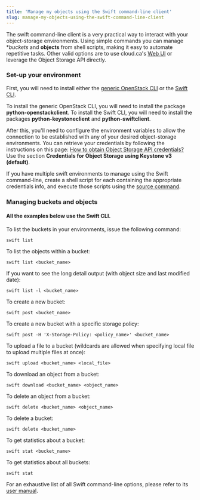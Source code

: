 ```yaml
---
title: 'Manage my objects using the Swift command-line client'
slug: manage-my-objects-using-the-swift-command-line-client
---
```



The swift command-line client is a very practical way to interact with your object-storage environments. Using simple commands you can manage **buckets* and **objects** from shell scripts, making it easy to automate repetitive tasks. Other valid options are to use cloud.ca's [Web UI](manage-my-objects-using-the-self-service-portal) or leverage the Object Storage API directly.

### Set-up your environment

First, you will need to install either the [generic OpenStack CLI](https://docs.openstack.org/newton/user-guide/common/cli-install-openstack-command-line-clients.html) or the [Swift CLI](https://www.swiftstack.com/docs/integration/python-swiftclient.html).

To install the generic OpenStack CLI, you will need to install the package **python-openstackclient**. To install the Swift CLI, you will need to install the packages **python-keystoneclient** and **python-swiftclient**.

After this, you'll need to configure the environment variables to allow the connection to be established with any of your desired object-storage environments. You can retrieve your credentials by following the instructions on this page: [How to obtain Object Storage API credentials?](how-to-obtain-object-storage-api-credentials.md) Use the section **Credentials for Object Storage using Keystone v3 (default)**.

If you have multiple swift environments to manage using the Swift command-line, create a shell script for each containing the appropriate credentials info, and execute those scripts using the [source command](http://bash.cyberciti.biz/guide/Source_command).

### Managing buckets and objects

#### All the examples below use the Swift CLI.

To list the buckets in your environments, issue the following command:

```
swift list
```

To list the objects within a bucket:

```
swift list <bucket_name>
```

If you want to see the long detail output (with object size and last modified date):

```
swift list -l <bucket_name>
```

To create a new bucket:

```
swift post <bucket_name>
```

To create a new bucket with a specific storage policy:

```
swift post -H 'X-Storage-Policy: <policy_name>' <bucket_name>
```

To upload a file to a bucket (wildcards are allowed when specifying local file to upload multiple files at once):

```
swift upload <bucket_name> <local_file>
```

To download an object from a bucket:

```
swift download <bucket_name> <object_name>
```

To delete an object from a bucket:

```
swift delete <bucket_name> <object_name>
```

To delete a bucket:

```
swift delete <bucket_name>
```

To get statistics about a bucket:

```
swift stat <bucket_name>
```

To get statistics about all buckets:

```
swift stat
```

For an exhaustive list of all Swift command-line options, please refer to its [user manual](https://docs.openstack.org/ocata/cli-reference/swift.html).
